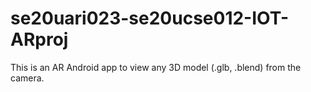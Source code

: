 # se20uari023-se20ucse012-IOT-ARproj

This is an AR Android app to view any 3D model (.glb, .blend) from the camera. 
